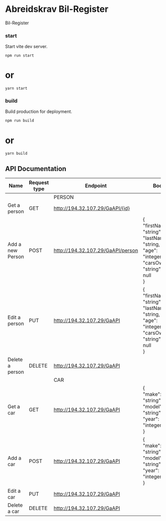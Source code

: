 # Abreidskrav Bil-Register

Bil-Register

### start

Start vite dev server.

`npm run start`

# or

`yarn start`

### build

Build production for deployment.

`npm run build`

# or

`yarn build`

## API Documentation

| Name             | Request type | Endpoint                          | Body                              |
| ---------------- | ------------ | --------------------------------- | --------------------------------- |
|                  |              | PERSON                            |                                   |
| Get a person     | GET          | http://194.32.107.29/GaAPI/{id}   |                                   |
| Add a new Person | POST         | http://194.32.107.29/GaAPI/person |{ <br /> "firstName": "string", <br /> "lastName": "string, <br /> "age": "integer", <br /> "carsOwned": "string" or null <br /> }|
| Edit a person    | PUT          | http://194.32.107.29/GaAPI        |{ <br /> "firstName": "string", <br /> "lastName": "string, <br /> "age": "integer", <br /> "carsOwned": "string" or null <br /> }|
| Delete a person  | DELETE       | http://194.32.107.29/GaAPI        |                                   |
|                  |              | CAR                               |                                   |
| Get a car        | GET          | http://194.32.107.29/GaAPI        |{ <br /> "make": "string", <br /> "model": "string", <br /> "year": "integer" <br /> }|
| Add a car        | POST         | http://194.32.107.29/GaAPI        |{ <br /> "make": "string", <br /> "model": "string", <br /> "year": "integer" <br /> }|
| Edit a car       | PUT          | http://194.32.107.29/GaAPI        |                                   |
| Delete a car     | DELETE       | http://194.32.107.29/GaAPI        |                                   |